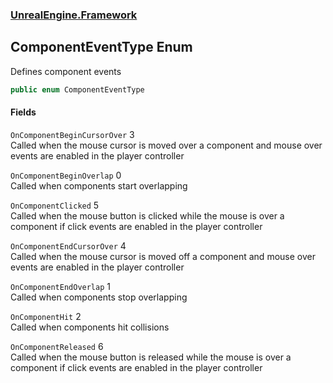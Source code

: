 ### [UnrealEngine.Framework](UnrealEngine_Framework.md 'UnrealEngine.Framework')
## ComponentEventType Enum
Defines component events  
```csharp
public enum ComponentEventType

```
#### Fields
<a name='UnrealEngine_Framework_ComponentEventType_OnComponentBeginCursorOver'></a>
`OnComponentBeginCursorOver` 3  
Called when the mouse cursor is moved over a component and mouse over events are enabled in the player controller  
  
<a name='UnrealEngine_Framework_ComponentEventType_OnComponentBeginOverlap'></a>
`OnComponentBeginOverlap` 0  
Called when components start overlapping  
  
<a name='UnrealEngine_Framework_ComponentEventType_OnComponentClicked'></a>
`OnComponentClicked` 5  
Called when the mouse button is clicked while the mouse is over a component if click events are enabled in the player controller  
  
<a name='UnrealEngine_Framework_ComponentEventType_OnComponentEndCursorOver'></a>
`OnComponentEndCursorOver` 4  
Called when the mouse cursor is moved off a component and mouse over events are enabled in the player controller  
  
<a name='UnrealEngine_Framework_ComponentEventType_OnComponentEndOverlap'></a>
`OnComponentEndOverlap` 1  
Called when components stop overlapping  
  
<a name='UnrealEngine_Framework_ComponentEventType_OnComponentHit'></a>
`OnComponentHit` 2  
Called when components hit collisions  
  
<a name='UnrealEngine_Framework_ComponentEventType_OnComponentReleased'></a>
`OnComponentReleased` 6  
Called when the mouse button is released while the mouse is over a component if click events are enabled in the player controller  
  
